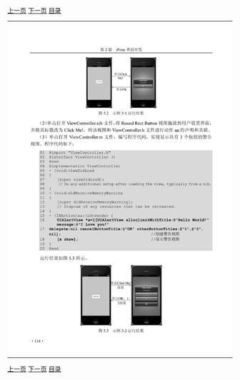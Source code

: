 [上一页](129.md) [下一页](131.md) [目录](../README.md)

***

![130](../images/130.png)

***

[上一页](129.md) [下一页](131.md) [目录](../README.md)